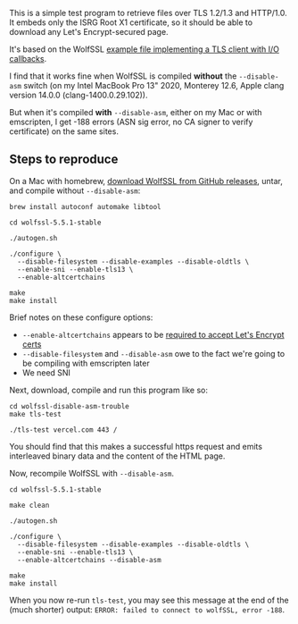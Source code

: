 This is a simple test program to retrieve files over TLS 1.2/1.3 and HTTP/1.0. It embeds only the ISRG Root X1 certificate, so it should be able to download any Let's Encrypt-secured page.

It's based on the WolfSSL [example file implementing a TLS client with I/O callbacks](https://github.com/wolfSSL/wolfssl-examples/blob/master/tls/client-tls-callback.c).

I find that it works fine when WolfSSL is compiled **without** the `--disable-asm` switch (on my Intel MacBook Pro 13" 2020, Monterey 12.6, Apple clang version 14.0.0 (clang-1400.0.29.102)).

But when it's compiled **with** `--disable-asm`, either on my Mac or with emscripten, I get -188 errors (ASN sig error, no CA signer to verify certificate) on the same sites.


## Steps to reproduce

On a Mac with homebrew, [download WolfSSL from GitHub releases](https://github.com/wolfSSL/wolfssl/releases/tag/v5.5.1-stable), untar, and compile without `--disable-asm`:

```
brew install autoconf automake libtool

cd wolfssl-5.5.1-stable

./autogen.sh

./configure \
  --disable-filesystem --disable-examples --disable-oldtls \
  --enable-sni --enable-tls13 \
  --enable-altcertchains

make
make install
```

Brief notes on these configure options:

* `--enable-altcertchains` appears to be [required to accept Let's Encrypt certs](https://github.com/wolfSSL/wolfssl/issues/4443)
* `--disable-filesystem` and `--disable-asm` owe to the fact we're going to be compiling with emscripten later
* We need SNI


Next, download, compile and run this program like so:

```
cd wolfssl-disable-asm-trouble
make tls-test

./tls-test vercel.com 443 /
```

You should find that this makes a successful https request and emits interleaved binary data and the content of the HTML page.

Now, recompile WolfSSL with `--disable-asm`.

```
cd wolfssl-5.5.1-stable

make clean

./autogen.sh

./configure \
  --disable-filesystem --disable-examples --disable-oldtls \
  --enable-sni --enable-tls13 \
  --enable-altcertchains --disable-asm

make
make install
```

When you now re-run `tls-test`, you may see this message at the end of the (much shorter) output: `ERROR: failed to connect to wolfSSL, error -188`.

